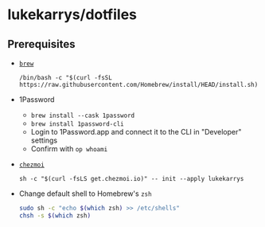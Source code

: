 # lukekarrys/dotfiles

## Prerequisites

- [`brew`](https://brew.sh)
    ```
    /bin/bash -c "$(curl -fsSL https://raw.githubusercontent.com/Homebrew/install/HEAD/install.sh)"
    ```

- 1Password
    - `brew install --cask 1password`
    - `brew install 1password-cli`
    - Login to 1Password.app and connect it to the CLI in "Developer" settings
    - Confirm with `op whoami`

- [`chezmoi`](https://www.chezmoi.io/install/#one-line-package-install)
    ```
    sh -c "$(curl -fsLS get.chezmoi.io)" -- init --apply lukekarrys
    ```

- Change default shell to Homebrew's `zsh`
    ```sh
    sudo sh -c "echo $(which zsh) >> /etc/shells"
    chsh -s $(which zsh)
    ```
